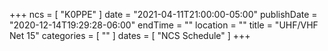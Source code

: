 +++
ncs = [ "K0PPE" ]
date = "2021-04-11T21:00:00-05:00"
publishDate = "2020-12-14T19:29:28-06:00"
endTime = ""
location = ""
title = "UHF/VHF Net 15"
categories = [ "" ]
dates = [ "NCS Schedule" ]
+++
